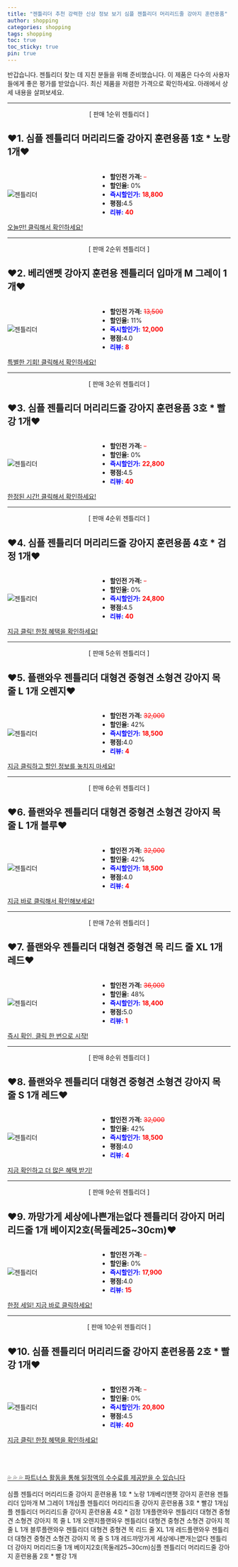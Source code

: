 ```yaml
---
title: "젠틀리더 추천 강력한 신상 정보 보기 심플 젠틀리더 머리리드줄 강아지 훈련용품"
author: shopping
categories: shopping
tags: shopping
toc: true
toc_sticky: true
pin: true
---
```

반갑습니다. 젠틀리더 찾는 데 지친 분들을 위해 준비했습니다. 이 제품은 다수의 사용자들에게 좋은 평가를 받았습니다. 최신 제품을 저렴한 가격으로 확인하세요. 아래에서 상세 내용을 살펴보세요.

---
<p class="toplist" style="margin: 0 auto; display: block; width: fit-content;">[ 판매 1순위 젠틀리더 ]</p>

<h2><strong>❤️1. 심플 젠틀리더 머리리드줄 강아지 훈련용품 1호 * 노랑 1개❤️</strong></h2>

<div style="display: flex; align-items: center;">
    <div style="flex: 0.4;">
        <img src="https://thumbnail7.coupangcdn.com/thumbnails/remote/230x230ex/image/vendor_inventory/ad32/da8a8bda44cd5bb99fb3abf5d4b95ec37936fbfa396a395df16b0221f555.jpg" alt="젠틀리더" style="max-width: 100%;">
    </div>
    <div style="flex: 0.6; margin-left: 10px;">
        <ul>
            <li><strong>할인전 가격:</strong> <del style="color: red;">-</del></li>
            <li><strong>할인율:</strong> 0%</li>
            <li><span style='color:blue'><strong>즉시할인가:</strong></span> <span style='color:red'><strong>18,800</strong></span></li>
            <li><strong>평점:</strong>4.5</li>
            <li><span style='color:blue'><strong>리뷰:</strong></span> <span style='color:red'><strong>40</strong></span></li>
        </ul>
    </div>
</div>
<div class="center">
    <a href="https://selin100587001.github.io?lptag=AF9450613&subid=githubio&pageKey=24840036&traceid=V0-153&itemId=96643834&vendorItemId=89382751911" class="myButton">
        오늘만! 클릭해서 확인하세요!
    </a>
</div>


---
<p class="toplist" style="margin: 0 auto; display: block; width: fit-content;">[ 판매 2순위 젠틀리더 ]</p>

<h2><strong>❤️2. 베리앤펫 강아지 훈련용 젠틀리더 입마개 M 그레이 1개❤️</strong></h2>

<div style="display: flex; align-items: center;">
    <div style="flex: 0.4;">
        <img src="https://thumbnail6.coupangcdn.com/thumbnails/remote/230x230ex/image/rs_quotation_api/nmxntnua/4aa3fbfe7d364e9bb18bc0d8fabd1178.jpg" alt="젠틀리더" style="max-width: 100%;">
    </div>
    <div style="flex: 0.6; margin-left: 10px;">
        <ul>
            <li><strong>할인전 가격:</strong> <del style="color: red;">13,500</del></li>
            <li><strong>할인율:</strong> 11%</li>
            <li><span style='color:blue'><strong>즉시할인가:</strong></span> <span style='color:red'><strong>12,000</strong></span></li>
            <li><strong>평점:</strong>4.0</li>
            <li><span style='color:blue'><strong>리뷰:</strong></span> <span style='color:red'><strong>8</strong></span></li>
        </ul>
    </div>
</div>
<div class="center">
    <a href="https://selin100587001.github.io?lptag=AF9450613&subid=githubio&pageKey=5529563460&traceid=V0-153&itemId=8673284572&vendorItemId=75960443967" class="myButton">
        특별한 기회! 클릭해서 확인하세요!
    </a>
</div>


---
<p class="toplist" style="margin: 0 auto; display: block; width: fit-content;">[ 판매 3순위 젠틀리더 ]</p>

<h2><strong>❤️3. 심플 젠틀리더 머리리드줄 강아지 훈련용품 3호 * 빨강 1개❤️</strong></h2>

<div style="display: flex; align-items: center;">
    <div style="flex: 0.4;">
        <img src="https://thumbnail7.coupangcdn.com/thumbnails/remote/230x230ex/image/vendor_inventory/ad32/da8a8bda44cd5bb99fb3abf5d4b95ec37936fbfa396a395df16b0221f555.jpg" alt="젠틀리더" style="max-width: 100%;">
    </div>
    <div style="flex: 0.6; margin-left: 10px;">
        <ul>
            <li><strong>할인전 가격:</strong> <del style="color: red;">-</del></li>
            <li><strong>할인율:</strong> 0%</li>
            <li><span style='color:blue'><strong>즉시할인가:</strong></span> <span style='color:red'><strong>22,800</strong></span></li>
            <li><strong>평점:</strong>4.5</li>
            <li><span style='color:blue'><strong>리뷰:</strong></span> <span style='color:red'><strong>40</strong></span></li>
        </ul>
    </div>
</div>
<div class="center">
    <a href="https://selin100587001.github.io?lptag=AF9450613&subid=githubio&pageKey=24840036&traceid=V0-153&itemId=96643866&vendorItemId=89382751790" class="myButton">
        한정된 시간! 클릭해서 확인하세요!
    </a>
</div>


---
<p class="toplist" style="margin: 0 auto; display: block; width: fit-content;">[ 판매 4순위 젠틀리더 ]</p>

<h2><strong>❤️4. 심플 젠틀리더 머리리드줄 강아지 훈련용품 4호 * 검정 1개❤️</strong></h2>

<div style="display: flex; align-items: center;">
    <div style="flex: 0.4;">
        <img src="https://thumbnail7.coupangcdn.com/thumbnails/remote/230x230ex/image/vendor_inventory/ad32/da8a8bda44cd5bb99fb3abf5d4b95ec37936fbfa396a395df16b0221f555.jpg" alt="젠틀리더" style="max-width: 100%;">
    </div>
    <div style="flex: 0.6; margin-left: 10px;">
        <ul>
            <li><strong>할인전 가격:</strong> <del style="color: red;">-</del></li>
            <li><strong>할인율:</strong> 0%</li>
            <li><span style='color:blue'><strong>즉시할인가:</strong></span> <span style='color:red'><strong>24,800</strong></span></li>
            <li><strong>평점:</strong>4.5</li>
            <li><span style='color:blue'><strong>리뷰:</strong></span> <span style='color:red'><strong>40</strong></span></li>
        </ul>
    </div>
</div>
<div class="center">
    <a href="https://selin100587001.github.io?lptag=AF9450613&subid=githubio&pageKey=24840036&traceid=V0-153&itemId=96643842&vendorItemId=89382751855" class="myButton">
        지금 클릭! 한정 혜택을 확인하세요!
    </a>
</div>


---
<p class="toplist" style="margin: 0 auto; display: block; width: fit-content;">[ 판매 5순위 젠틀리더 ]</p>

<h2><strong>❤️5. 플랜와우 젠틀리더 대형견 중형견 소형견 강아지 목 줄 L 1개 오렌지❤️</strong></h2>

<div style="display: flex; align-items: center;">
    <div style="flex: 0.4;">
        <img src="https://thumbnail7.coupangcdn.com/thumbnails/remote/230x230ex/image/vendor_inventory/c9ea/d20a17f9133404569184c8a99cdee7895ccd7d8e80d22c83c5145ca91040.jpg" alt="젠틀리더" style="max-width: 100%;">
    </div>
    <div style="flex: 0.6; margin-left: 10px;">
        <ul>
            <li><strong>할인전 가격:</strong> <del style="color: red;">32,000</del></li>
            <li><strong>할인율:</strong> 42%</li>
            <li><span style='color:blue'><strong>즉시할인가:</strong></span> <span style='color:red'><strong>18,500</strong></span></li>
            <li><strong>평점:</strong>4.0</li>
            <li><span style='color:blue'><strong>리뷰:</strong></span> <span style='color:red'><strong>4</strong></span></li>
        </ul>
    </div>
</div>
<div class="center">
    <a href="https://selin100587001.github.io?lptag=AF9450613&subid=githubio&pageKey=8041046159&traceid=V0-153&itemId=22512851920&vendorItemId=89582863814" class="myButton">
        지금 클릭하고 할인 정보를 놓치지 마세요!
    </a>
</div>


---
<p class="toplist" style="margin: 0 auto; display: block; width: fit-content;">[ 판매 6순위 젠틀리더 ]</p>

<h2><strong>❤️6. 플랜와우 젠틀리더 대형견 중형견 소형견 강아지 목 줄 L 1개 블루❤️</strong></h2>

<div style="display: flex; align-items: center;">
    <div style="flex: 0.4;">
        <img src="https://thumbnail7.coupangcdn.com/thumbnails/remote/230x230ex/image/vendor_inventory/c9ea/d20a17f9133404569184c8a99cdee7895ccd7d8e80d22c83c5145ca91040.jpg" alt="젠틀리더" style="max-width: 100%;">
    </div>
    <div style="flex: 0.6; margin-left: 10px;">
        <ul>
            <li><strong>할인전 가격:</strong> <del style="color: red;">32,000</del></li>
            <li><strong>할인율:</strong> 42%</li>
            <li><span style='color:blue'><strong>즉시할인가:</strong></span> <span style='color:red'><strong>18,500</strong></span></li>
            <li><strong>평점:</strong>4.0</li>
            <li><span style='color:blue'><strong>리뷰:</strong></span> <span style='color:red'><strong>4</strong></span></li>
        </ul>
    </div>
</div>
<div class="center">
    <a href="https://selin100587001.github.io?lptag=AF9450613&subid=githubio&pageKey=8041046159&traceid=V0-153&itemId=22512851917&vendorItemId=89582863807" class="myButton">
        지금 바로 클릭해서 확인해보세요!
    </a>
</div>


---
<p class="toplist" style="margin: 0 auto; display: block; width: fit-content;">[ 판매 7순위 젠틀리더 ]</p>

<h2><strong>❤️7. 플랜와우 젠틀리더 대형견 중형견 목 리드 줄 XL 1개 레드❤️</strong></h2>

<div style="display: flex; align-items: center;">
    <div style="flex: 0.4;">
        <img src="https://thumbnail6.coupangcdn.com/thumbnails/remote/230x230ex/image/vendor_inventory/bb63/c566a90fb07e0c94a58d3d0fa72eea3a5a205250b7e2461f20d9762ce7b9.jpg" alt="젠틀리더" style="max-width: 100%;">
    </div>
    <div style="flex: 0.6; margin-left: 10px;">
        <ul>
            <li><strong>할인전 가격:</strong> <del style="color: red;">36,000</del></li>
            <li><strong>할인율:</strong> 48%</li>
            <li><span style='color:blue'><strong>즉시할인가:</strong></span> <span style='color:red'><strong>18,400</strong></span></li>
            <li><strong>평점:</strong>5.0</li>
            <li><span style='color:blue'><strong>리뷰:</strong></span> <span style='color:red'><strong>1</strong></span></li>
        </ul>
    </div>
</div>
<div class="center">
    <a href="https://selin100587001.github.io?lptag=AF9450613&subid=githubio&pageKey=8136328441&traceid=V0-153&itemId=23112963404&vendorItemId=90155849181" class="myButton">
        즉시 확인, 클릭 한 번으로 시작!
    </a>
</div>


---
<p class="toplist" style="margin: 0 auto; display: block; width: fit-content;">[ 판매 8순위 젠틀리더 ]</p>

<h2><strong>❤️8. 플랜와우 젠틀리더 대형견 중형견 소형견 강아지 목 줄 S 1개 레드❤️</strong></h2>

<div style="display: flex; align-items: center;">
    <div style="flex: 0.4;">
        <img src="https://thumbnail7.coupangcdn.com/thumbnails/remote/230x230ex/image/vendor_inventory/c9ea/d20a17f9133404569184c8a99cdee7895ccd7d8e80d22c83c5145ca91040.jpg" alt="젠틀리더" style="max-width: 100%;">
    </div>
    <div style="flex: 0.6; margin-left: 10px;">
        <ul>
            <li><strong>할인전 가격:</strong> <del style="color: red;">32,000</del></li>
            <li><strong>할인율:</strong> 42%</li>
            <li><span style='color:blue'><strong>즉시할인가:</strong></span> <span style='color:red'><strong>18,500</strong></span></li>
            <li><strong>평점:</strong>4.0</li>
            <li><span style='color:blue'><strong>리뷰:</strong></span> <span style='color:red'><strong>4</strong></span></li>
        </ul>
    </div>
</div>
<div class="center">
    <a href="https://selin100587001.github.io?lptag=AF9450613&subid=githubio&pageKey=8041046159&traceid=V0-153&itemId=22789383117&vendorItemId=89824377535" class="myButton">
        지금 확인하고 더 많은 혜택 받기!
    </a>
</div>


---
<p class="toplist" style="margin: 0 auto; display: block; width: fit-content;">[ 판매 9순위 젠틀리더 ]</p>

<h2><strong>❤️9. 까망가게 세상에나쁜개는없다 젠틀리더 강아지 머리리드줄 1개 베이지2호(목둘레25~30cm)❤️</strong></h2>

<div style="display: flex; align-items: center;">
    <div style="flex: 0.4;">
        <img src="https://thumbnail7.coupangcdn.com/thumbnails/remote/230x230ex/image/vendor_inventory/ba53/e7c1d4ac5810ab768198d9d8ff3115dc04ed36409e958a684c8a7adafc7f.jpg" alt="젠틀리더" style="max-width: 100%;">
    </div>
    <div style="flex: 0.6; margin-left: 10px;">
        <ul>
            <li><strong>할인전 가격:</strong> <del style="color: red;">-</del></li>
            <li><strong>할인율:</strong> 0%</li>
            <li><span style='color:blue'><strong>즉시할인가:</strong></span> <span style='color:red'><strong>17,900</strong></span></li>
            <li><strong>평점:</strong>4.0</li>
            <li><span style='color:blue'><strong>리뷰:</strong></span> <span style='color:red'><strong>15</strong></span></li>
        </ul>
    </div>
</div>
<div class="center">
    <a href="https://selin100587001.github.io?lptag=AF9450613&subid=githubio&pageKey=1904151808&traceid=V0-153&itemId=3233224252&vendorItemId=71220431894" class="myButton">
        한정 세일! 지금 바로 클릭하세요!
    </a>
</div>


---
<p class="toplist" style="margin: 0 auto; display: block; width: fit-content;">[ 판매 10순위 젠틀리더 ]</p>

<h2><strong>❤️10. 심플 젠틀리더 머리리드줄 강아지 훈련용품 2호 * 빨강 1개❤️</strong></h2>

<div style="display: flex; align-items: center;">
    <div style="flex: 0.4;">
        <img src="https://thumbnail7.coupangcdn.com/thumbnails/remote/230x230ex/image/vendor_inventory/ad32/da8a8bda44cd5bb99fb3abf5d4b95ec37936fbfa396a395df16b0221f555.jpg" alt="젠틀리더" style="max-width: 100%;">
    </div>
    <div style="flex: 0.6; margin-left: 10px;">
        <ul>
            <li><strong>할인전 가격:</strong> <del style="color: red;">-</del></li>
            <li><strong>할인율:</strong> 0%</li>
            <li><span style='color:blue'><strong>즉시할인가:</strong></span> <span style='color:red'><strong>20,800</strong></span></li>
            <li><strong>평점:</strong>4.5</li>
            <li><span style='color:blue'><strong>리뷰:</strong></span> <span style='color:red'><strong>40</strong></span></li>
        </ul>
    </div>
</div>
<div class="center">
    <a href="https://selin100587001.github.io?lptag=AF9450613&subid=githubio&pageKey=24840036&traceid=V0-153&itemId=96643867&vendorItemId=89382751863" class="myButton">
        지금 클릭! 한정 혜택을 확인하세요!
    </a>
</div>

<br><br><br>[💦 💦 💦 파트너스 활동을 통해 일정액의 수수료를 제공받을 수 있습니다](https://link.coupang.com/a/bcpT2c)<br><br>심플 젠틀리더 머리리드줄 강아지 훈련용품 1호 * 노랑 1개베리앤펫 강아지 훈련용 젠틀리더 입마개 M 그레이 1개심플 젠틀리더 머리리드줄 강아지 훈련용품 3호 * 빨강 1개심플 젠틀리더 머리리드줄 강아지 훈련용품 4호 * 검정 1개플랜와우 젠틀리더 대형견 중형견 소형견 강아지 목 줄 L 1개 오렌지플랜와우 젠틀리더 대형견 중형견 소형견 강아지 목 줄 L 1개 블루플랜와우 젠틀리더 대형견 중형견 목 리드 줄 XL 1개 레드플랜와우 젠틀리더 대형견 중형견 소형견 강아지 목 줄 S 1개 레드까망가게 세상에나쁜개는없다 젠틀리더 강아지 머리리드줄 1개 베이지2호(목둘레25~30cm)심플 젠틀리더 머리리드줄 강아지 훈련용품 2호 * 빨강 1개